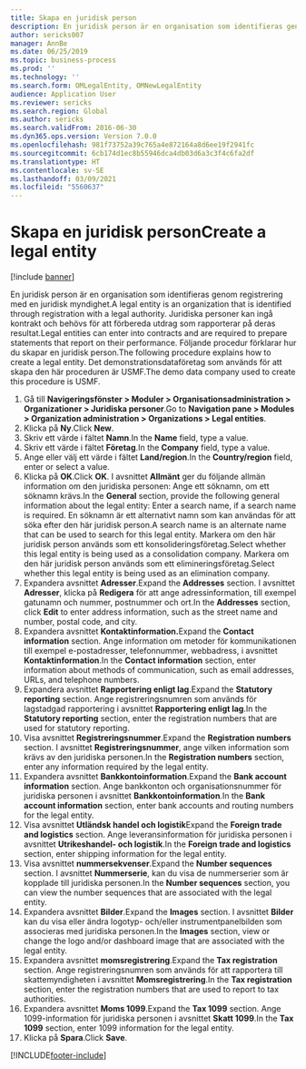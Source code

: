 ```yaml
---
title: Skapa en juridisk person
description: En juridisk person är en organisation som identifieras genom registrering med en juridisk myndighet.
author: sericks007
manager: AnnBe
ms.date: 06/25/2019
ms.topic: business-process
ms.prod: ''
ms.technology: ''
ms.search.form: OMLegalEntity, OMNewLegalEntity
audience: Application User
ms.reviewer: sericks
ms.search.region: Global
ms.author: sericks
ms.search.validFrom: 2016-06-30
ms.dyn365.ops.version: Version 7.0.0
ms.openlocfilehash: 981f73752a39c765a4e872164a8d6ee19f2941fc
ms.sourcegitcommit: 6cb174d1ec8b55946dca4db03d6a3c3f4c6fa2df
ms.translationtype: HT
ms.contentlocale: sv-SE
ms.lasthandoff: 03/09/2021
ms.locfileid: "5560637"
---
```

# <a name="create-a-legal-entity"></a><span data-ttu-id="d2ef7-103">Skapa en juridisk person</span><span class="sxs-lookup"><span data-stu-id="d2ef7-103">Create a legal entity</span></span>

[!include [banner](../../includes/banner.md)]

<span data-ttu-id="d2ef7-104">En juridisk person är en organisation som identifieras genom registrering med en juridisk myndighet.</span><span class="sxs-lookup"><span data-stu-id="d2ef7-104">A legal entity is an organization that is identified through registration with a legal authority.</span></span> <span data-ttu-id="d2ef7-105">Juridiska personer kan ingå kontrakt och behövs för att förbereda utdrag som rapporterar på deras resultat.</span><span class="sxs-lookup"><span data-stu-id="d2ef7-105">Legal entities can enter into contracts and are required to prepare statements that report on their performance.</span></span> <span data-ttu-id="d2ef7-106">Följande procedur förklarar hur du skapar en juridisk person.</span><span class="sxs-lookup"><span data-stu-id="d2ef7-106">The following procedure explains how to create a legal entity.</span></span> <span data-ttu-id="d2ef7-107">Det demonstrationsdataföretag som används för att skapa den här proceduren är USMF.</span><span class="sxs-lookup"><span data-stu-id="d2ef7-107">The demo data company used to create this procedure is USMF.</span></span>

1. <span data-ttu-id="d2ef7-108">Gå till **Navigeringsfönster > Moduler > Organisationsadministration > Organizationer > Juridiska personer**.</span><span class="sxs-lookup"><span data-stu-id="d2ef7-108">Go to **Navigation pane > Modules > Organization administration > Organizations > Legal entities**.</span></span>
2. <span data-ttu-id="d2ef7-109">Klicka på **Ny**.</span><span class="sxs-lookup"><span data-stu-id="d2ef7-109">Click **New**.</span></span>
3. <span data-ttu-id="d2ef7-110">Skriv ett värde i fältet **Namn**.</span><span class="sxs-lookup"><span data-stu-id="d2ef7-110">In the **Name** field, type a value.</span></span>
4. <span data-ttu-id="d2ef7-111">Skriv ett värde i fältet **Företag**.</span><span class="sxs-lookup"><span data-stu-id="d2ef7-111">In the **Company** field, type a value.</span></span>
5. <span data-ttu-id="d2ef7-112">Ange eller välj ett värde i fältet **Land/region**.</span><span class="sxs-lookup"><span data-stu-id="d2ef7-112">In the **Country/region** field, enter or select a value.</span></span>
6. <span data-ttu-id="d2ef7-113">Klicka på **OK**.</span><span class="sxs-lookup"><span data-stu-id="d2ef7-113">Click **OK**.</span></span> <span data-ttu-id="d2ef7-114">I avsnittet **Allmänt** ger du följande allmän information om den juridiska personen: Ange ett söknamn, om ett söknamn krävs.</span><span class="sxs-lookup"><span data-stu-id="d2ef7-114">In the **General** section, provide the following general information about the legal entity: Enter a search name, if a search name is required.</span></span> <span data-ttu-id="d2ef7-115">En söknamn är ett alternativt namn som kan användas för att söka efter den här juridisk person.</span><span class="sxs-lookup"><span data-stu-id="d2ef7-115">A search name is an alternate name that can be used to search for this legal entity.</span></span> <span data-ttu-id="d2ef7-116">Markera om den här juridisk person används som ett konsolideringsföretag.</span><span class="sxs-lookup"><span data-stu-id="d2ef7-116">Select whether this legal entity is being used as a consolidation company.</span></span> <span data-ttu-id="d2ef7-117">Markera om den här juridisk person används som ett elimineringsföretag.</span><span class="sxs-lookup"><span data-stu-id="d2ef7-117">Select whether this legal entity is being used as an elimination company.</span></span> 
7. <span data-ttu-id="d2ef7-118">Expandera avsnittet **Adresser**.</span><span class="sxs-lookup"><span data-stu-id="d2ef7-118">Expand the **Addresses** section.</span></span> <span data-ttu-id="d2ef7-119">I avsnittet **Adresser**, klicka på **Redigera** för att ange adressinformation, till exempel gatunamn och nummer, postnummer och ort.</span><span class="sxs-lookup"><span data-stu-id="d2ef7-119">In the **Addresses** section, click **Edit** to enter address information, such as the street name and number, postal code, and city.</span></span>
8. <span data-ttu-id="d2ef7-120">Expandera avsnittet **Kontaktinformation.**</span><span class="sxs-lookup"><span data-stu-id="d2ef7-120">Expand the **Contact information** section.</span></span> <span data-ttu-id="d2ef7-121">Ange information om metoder för kommunikationen till exempel e-postadresser, telefonnummer, webbadress, i avsnittet **Kontaktinformation**.</span><span class="sxs-lookup"><span data-stu-id="d2ef7-121">In the **Contact information** section, enter information about methods of communication, such as email addresses, URLs, and telephone numbers.</span></span> 
9. <span data-ttu-id="d2ef7-122">Expandera avsnittet **Rapportering enligt lag**.</span><span class="sxs-lookup"><span data-stu-id="d2ef7-122">Expand the **Statutory reporting** section.</span></span> <span data-ttu-id="d2ef7-123">Ange registreringsnumren som används för lagstadgad rapportering i avsnittet **Rapportering enligt lag**.</span><span class="sxs-lookup"><span data-stu-id="d2ef7-123">In the **Statutory reporting** section, enter the registration numbers that are used for statutory reporting.</span></span>
10. <span data-ttu-id="d2ef7-124">Visa avsnittet **Registreringsnummer**.</span><span class="sxs-lookup"><span data-stu-id="d2ef7-124">Expand the **Registration numbers** section.</span></span> <span data-ttu-id="d2ef7-125">I avsnittet **Registreringsnummer**, ange vilken information som krävs av den juridiska personen.</span><span class="sxs-lookup"><span data-stu-id="d2ef7-125">In the **Registration numbers** section, enter any information required by the legal entity.</span></span>  
11. <span data-ttu-id="d2ef7-126">Expandera avsnittet **Bankkontoinformation**.</span><span class="sxs-lookup"><span data-stu-id="d2ef7-126">Expand the **Bank account information** section.</span></span> <span data-ttu-id="d2ef7-127">Ange bankkonton och organisationsnummer för juridiska personen i avsnittet **Bankkontoinformation**.</span><span class="sxs-lookup"><span data-stu-id="d2ef7-127">In the **Bank account information** section, enter bank accounts and routing numbers for the legal entity.</span></span>
12. <span data-ttu-id="d2ef7-128">Visa avsnittet **Utländsk handel och logistik**</span><span class="sxs-lookup"><span data-stu-id="d2ef7-128">Expand the **Foreign trade and logistics** section.</span></span> <span data-ttu-id="d2ef7-129">Ange leveransinformation för juridiska personen i avsnittet **Utrikeshandel- och logistik**.</span><span class="sxs-lookup"><span data-stu-id="d2ef7-129">In the **Foreign trade and logistics** section, enter shipping information for the legal entity.</span></span>  
13. <span data-ttu-id="d2ef7-130">Visa avsnittet **nummersekvenser**.</span><span class="sxs-lookup"><span data-stu-id="d2ef7-130">Expand the **Number sequences** section.</span></span> <span data-ttu-id="d2ef7-131">I avsnittet **Nummerserie**, kan du visa de nummerserier som är kopplade till juridiska personen.</span><span class="sxs-lookup"><span data-stu-id="d2ef7-131">In the **Number sequences** section, you can view the number sequences that are associated with the legal entity.</span></span>  
14. <span data-ttu-id="d2ef7-132">Expandera avsnittet **Bilder**.</span><span class="sxs-lookup"><span data-stu-id="d2ef7-132">Expand the **Images** section.</span></span> <span data-ttu-id="d2ef7-133">I avsnittet **Bilder** kan du visa eller ändra logotyp- och/eller instrumentpanelbilden som associeras med juridiska personen.</span><span class="sxs-lookup"><span data-stu-id="d2ef7-133">In the **Images** section, view or change the logo and/or dashboard image that are associated with the legal entity.</span></span>  
15. <span data-ttu-id="d2ef7-134">Expandera avsnittet **momsregistrering**.</span><span class="sxs-lookup"><span data-stu-id="d2ef7-134">Expand the **Tax registration** section.</span></span> <span data-ttu-id="d2ef7-135">Ange registreringsnumren som används för att rapportera till skattemyndigheten i avsnittet **Momsregistrering**.</span><span class="sxs-lookup"><span data-stu-id="d2ef7-135">In the **Tax registration** section, enter the registration numbers that are used to report to tax authorities.</span></span>
16. <span data-ttu-id="d2ef7-136">Expandera avsnittet **Moms 1099**.</span><span class="sxs-lookup"><span data-stu-id="d2ef7-136">Expand the **Tax 1099** section.</span></span> <span data-ttu-id="d2ef7-137">Ange 1099-information för juridiska personen i avsnittet **Skatt 1099**.</span><span class="sxs-lookup"><span data-stu-id="d2ef7-137">In the **Tax 1099** section, enter 1099 information for the legal entity.</span></span>  
17. <span data-ttu-id="d2ef7-138">Klicka på **Spara**.</span><span class="sxs-lookup"><span data-stu-id="d2ef7-138">Click **Save**.</span></span>


[!INCLUDE[footer-include](../../../../includes/footer-banner.md)]